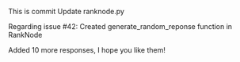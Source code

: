 This is commit Update ranknode.py

Regarding issue #42: Created generate_random_reponse function in RankNode 

Added 10 more responses, I hope you like them!